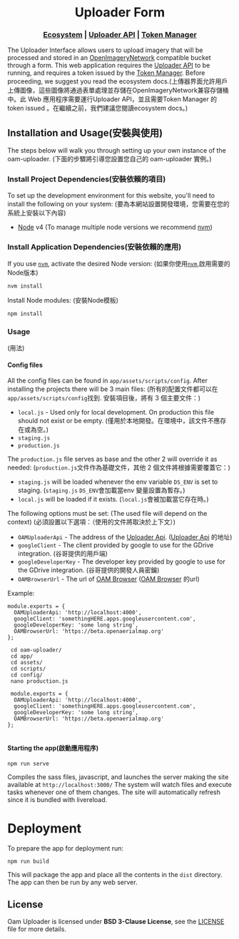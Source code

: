<h1 align="center">Uploader Form</h1>

<div align="center">
  <h3>
  <a href="https://docs.openaerialmap.org/ecosystem/getting-started/">Ecosystem</a>
  <span> | </span>
  <a href="https://github.com/hotosm/oam-uploader-api">Uploader API</a>
  <span> | </span>
  <a href="https://github.com/hotosm/oam-uploader-admin">Token Manager</a>
  </h3>
</div>

The Uploader Interface allows users to upload imagery that will be processed and stored in an [OpenImageryNetwork](https://github.com/openimagerynetwork/oin-metadata-spec) compatible bucket through a form. This web application requires the [Uploader API](https://github.com/hotosm/oam-uploader-api) to be running, and requires a token issued by the [Token Manager](https://github.com/hotosm/oam-uploader-admin). Before proceeding, we suggest you read the ecosystem docs.(上傳器界面允許用戶上傳圖像，這些圖像將通過表單處理並存儲在OpenImageryNetwork兼容存儲桶中。此 Web 應用程序需要運行Uploader API，並且需要Token Manager 的 token issued 。在繼續之前，我們建議您閱讀ecosystem docs。)

## Installation and Usage(安裝與使用)

The steps below will walk you through setting up your own instance of the oam-uploader.
(下面的步驟將引導您設置您自己的 oam-uploader 實例。)

### Install Project Dependencies(安裝依賴的項目)
To set up the development environment for this website, you'll need to install the following on your system:
(要為本網站設置開發環境，您需要在您的系統上安裝以下內容)

- [Node](http://nodejs.org/) v4 (To manage multiple node versions we recommend [nvm](https://github.com/creationix/nvm))

### Install Application Dependencies(安裝依賴的應用)

If you use [`nvm`](https://github.com/creationix/nvm), activate the desired Node version:
(如果你使用[`nvm`](https://github.com/creationix/nvm),啟用需要的Node版本)

```
nvm install
```

Install Node modules:
(安裝Node模板)

```
npm install
```

### Usage
(用法)

#### Config files
All the config files can be found in `app/assets/scripts/config`.
After installing the projects there will be 3 main files:
(所有的配置文件都可以在`app/assets/scripts/config`找到. 安裝項目後，將有 3 個主要文件：)
  - `local.js` - Used only for local development. On production this file should not exist or be empty.
                 (僅用於本地開發。在環境中，該文件不應存在或為空。)
  - `staging.js`
  - `production.js`

The `production.js` file serves as base and the other 2 will override it as needed:
(`production.js`文件作為基礎文件，其他 2 個文件將根據需要覆蓋它：)
  - `staging.js` will be loaded whenever the env variable `DS_ENV` is set to staging.
    (`staging.js` `DS_ENV`會加載當env 變量設置為暫存。)
  - `local.js` will be loaded if it exists.
    (`local.js`會被加載當它存在時。)

The following options must be set: (The used file will depend on the context)
(必須設置以下選項：（使用的文件將取決於上下文）)
  - `OAMUploaderApi` - The address of the [Uploader Api](https://github.com/hotosm/oam-uploader-api).
                       ([Uploader Api](https://github.com/hotosm/oam-uploader-api) 的地址)
  - `googleClient` - The client provided by google to use for the GDrive integration.
                     (谷哥提供的用戶端)
  - `googleDeveloperKey` - The developer key provided by google to use for the GDrive integration.
                     (谷哥提供的開發人員密鑰)
  - `OAMBrowserUrl` - The url of [OAM Browser](https://github.com/hotosm/oam-browser)
                     ([OAM Browser](https://github.com/hotosm/oam-browser) 的url)

Example:
``` 
module.exports = {
  OAMUploaderApi: 'http://localhost:4000',
  googleClient: 'somethingHERE.apps.googleusercontent.com',
  googleDeveloperKey: 'some long string',
  OAMBrowserUrl: 'https://beta.openaerialmap.org'
};
```
```
 cd oam-uploader/
 cd app/
 cd assets/
 cd scripts/
 cd config/
 nano production.js
 
 module.exports = {
  OAMUploaderApi: 'http://localhost:4000',
  googleClient: 'somethingHERE.apps.googleusercontent.com',
  googleDeveloperKey: 'some long string',
  OAMBrowserUrl: 'https://beta.openaerialmap.org'
};
 
```


#### Starting the app(啟動應用程序)

```
npm run serve
```
Compiles the sass files, javascript, and launches the server making the site available at `http://localhost:3000/`
The system will watch files and execute tasks whenever one of them changes.
The site will automatically refresh since it is bundled with livereload.

# Deployment
To prepare the app for deployment run:

```
npm run build
```
This will package the app and place all the contents in the `dist` directory.
The app can then be run by any web server.

## License
Oam Uploader is licensed under **BSD 3-Clause License**, see the [LICENSE](LICENSE) file for more details.
